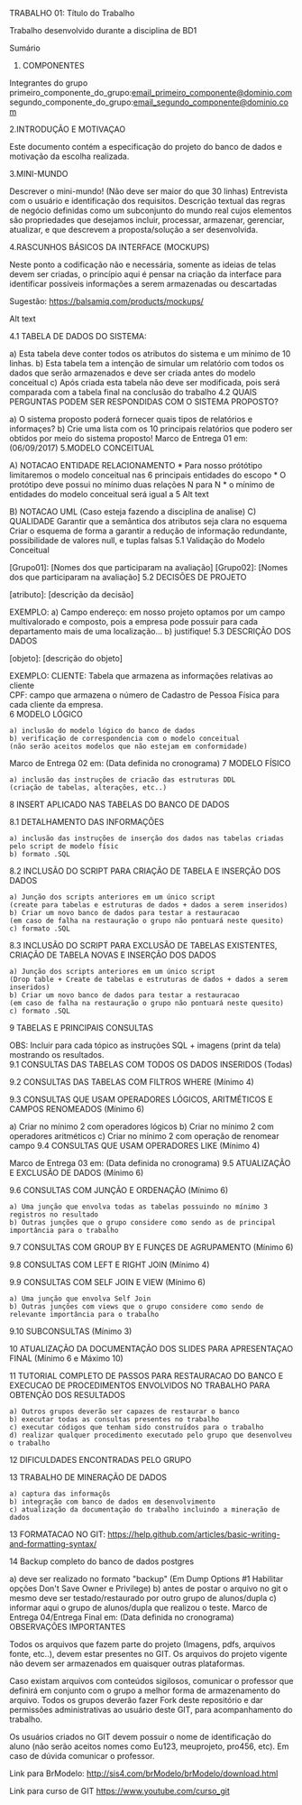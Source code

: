 TRABALHO 01: Título do Trabalho

Trabalho desenvolvido durante a disciplina de BD1

Sumário

1. COMPONENTES

Integrantes do grupo
primeiro_componente_do_grupo:email_primeiro_componente@dominio.com
segundo_componente_do_grupo:email_segundo_componente@dominio.com

2.INTRODUÇÃO E MOTIVAÇAO

Este documento contém a especificação do projeto do banco de dados 
e motivação da escolha realizada. 

3.MINI-MUNDO

Descrever o mini-mundo! (Não deve ser maior do que 30 linhas) 
Entrevista com o usuário e identificação dos requisitos.
Descrição textual das regras de negócio definidas como um subconjunto do mundo real cujos elementos são propriedades que desejamos incluir, processar, armazenar, gerenciar, atualizar, e que descrevem a proposta/solução a ser desenvolvida.

4.RASCUNHOS BÁSICOS DA INTERFACE (MOCKUPS)

Neste ponto a codificação não e necessária, somente as ideias de telas devem ser criadas, o princípio aqui é pensar na criação da interface para identificar possíveis informações a serem armazenadas ou descartadas 

Sugestão: https://balsamiq.com/products/mockups/

Alt text

4.1 TABELA DE DADOS DO SISTEMA:

a) Esta tabela deve conter todos os atributos do sistema e um mínimo de 10 linhas.
b) Esta tabela tem a intenção de simular um relatório com todos os dados que serão armazenados 
e deve ser criada antes do modelo conceitual
c) Após criada esta tabela não deve ser modificada, pois será comparada com a tabela final na conclusão do trabalho
4.2 QUAIS PERGUNTAS PODEM SER RESPONDIDAS COM O SISTEMA PROPOSTO?

a) O sistema proposto poderá fornecer quais tipos de relatórios e informaçes? 
b) Crie uma lista com os 10 principais relatórios que podero ser obtidos por meio do sistema proposto!
Marco de Entrega 01 em: (06/09/2017)
5.MODELO CONCEITUAL

A) NOTACAO ENTIDADE RELACIONAMENTO 
    * Para nosso prótótipo limitaremos o modelo conceitual nas 6 principais entidades do escopo
    * O protótipo deve possui no mínimo duas relações N para N
    * o mínimo de entidades do modelo conceitual será igual a 5
Alt text

B) NOTACAO UML (Caso esteja fazendo a disciplina de analise)
C) QUALIDADE 
    Garantir que a semântica dos atributos seja clara no esquema
    Criar o esquema de forma a garantir a redução de informação redundante, possibilidade de valores null, 
    e tuplas falsas
5.1 Validação do Modelo Conceitual

[Grupo01]: [Nomes dos que participaram na avaliação]
[Grupo02]: [Nomes dos que participaram na avaliação]
5.2 DECISÕES DE PROJETO

[atributo]: [descrição da decisão]

EXEMPLO:
a) Campo endereço: em nosso projeto optamos por um campo multivalorado e composto, pois a empresa 
pode possuir para cada departamento mais de uma localização... 
b) justifique!
5.3 DESCRIÇÃO DOS DADOS

[objeto]: [descrição do objeto]

EXEMPLO:
CLIENTE: Tabela que armazena as informações relativas ao cliente<br>
CPF: campo que armazena o número de Cadastro de Pessoa Física para cada cliente da empresa.<br>
6	MODELO LÓGICO

    a) inclusão do modelo lógico do banco de dados
    b) verificação de correspondencia com o modelo conceitual 
    (não serão aceitos modelos que não estejam em conformidade)
Marco de Entrega 02 em: (Data definida no cronograma)
7	MODELO FÍSICO

    a) inclusão das instruções de criacão das estruturas DDL 
    (criação de tabelas, alterações, etc..)
8	INSERT APLICADO NAS TABELAS DO BANCO DE DADOS

8.1 DETALHAMENTO DAS INFORMAÇÕES

    a) inclusão das instruções de inserção dos dados nas tabelas criadas pelo script de modelo físic
    b) formato .SQL
8.2 INCLUSÃO DO SCRIPT PARA CRIAÇÃO DE TABELA E INSERÇÃO DOS DADOS

    a) Junção dos scripts anteriores em um único script 
    (create para tabelas e estruturas de dados + dados a serem inseridos)
    b) Criar um novo banco de dados para testar a restauracao 
    (em caso de falha na restauração o grupo não pontuará neste quesito)
    c) formato .SQL
8.3 INCLUSÃO DO SCRIPT PARA EXCLUSÃO DE TABELAS EXISTENTES, CRIAÇÃO DE TABELA NOVAS E INSERÇÃO DOS DADOS

    a) Junção dos scripts anteriores em um único script 
    (Drop table + Create de tabelas e estruturas de dados + dados a serem inseridos)
    b) Criar um novo banco de dados para testar a restauracao 
    (em caso de falha na restauração o grupo não pontuará neste quesito)
    c) formato .SQL
9	TABELAS E PRINCIPAIS CONSULTAS

OBS: Incluir para cada tópico as instruções SQL + imagens (print da tela) mostrando os resultados.<br>
9.1	CONSULTAS DAS TABELAS COM TODOS OS DADOS INSERIDOS (Todas) 

9.2	CONSULTAS DAS TABELAS COM FILTROS WHERE (Mínimo 4)

9.3	CONSULTAS QUE USAM OPERADORES LÓGICOS, ARITMÉTICOS E CAMPOS RENOMEADOS (Mínimo 6)

 a) Criar no mínimo 2 com operadores lógicos
 b) Criar no mínimo 2 com operadores aritméticos
 c) Criar no mínimo 2 com operação de renomear campo
9.4	CONSULTAS QUE USAM OPERADORES LIKE (Mínimo 4) 

Marco de Entrega 03 em: (Data definida no cronograma)
9.5	ATUALIZAÇÃO E EXCLUSÃO DE DADOS (Mínimo 6)

9.6	CONSULTAS COM JUNÇÃO E ORDENAÇÃO (Mínimo 6)

    a) Uma junção que envolva todas as tabelas possuindo no mínimo 3 registros no resultado
    b) Outras junções que o grupo considere como sendo as de principal importância para o trabalho
9.7	CONSULTAS COM GROUP BY E FUNÇES DE AGRUPAMENTO (Mínimo 6)

9.8	CONSULTAS COM LEFT E RIGHT JOIN (Mínimo 4)

9.9	CONSULTAS COM SELF JOIN E VIEW (Mínimo 6)

    a) Uma junção que envolva Self Join
    b) Outras junções com views que o grupo considere como sendo de relevante importância para o trabalho
9.10	SUBCONSULTAS (Mínimo 3)

10	ATUALIZAÇÃO DA DOCUMENTAÇÃO DOS SLIDES PARA APRESENTAÇAO FINAL (Mínimo 6 e Máximo 10)

11	TUTORIAL COMPLETO DE PASSOS PARA RESTAURACAO DO BANCO E EXECUCAO DE PROCEDIMENTOS ENVOLVIDOS NO TRABALHO PARA OBTENÇÃO DOS RESULTADOS

    a) Outros grupos deverão ser capazes de restaurar o banco 
    b) executar todas as consultas presentes no trabalho
    c) executar códigos que tenham sido construídos para o trabalho 
    d) realizar qualquer procedimento executado pelo grupo que desenvolveu o trabalho
12 DIFICULDADES ENCONTRADAS PELO GRUPO

13 TRABALHO DE MINERAÇÃO DE DADOS

    a) captura das informaçõs
    b) integração com banco de dados em desenvolvimento
    c) atualização da documentação do trabalho incluindo a mineração de dados
13 FORMATACAO NO GIT: https://help.github.com/articles/basic-writing-and-formatting-syntax/

14 Backup completo do banco de dados postgres

a) deve ser realizado no formato "backup" 
    (Em Dump Options #1 Habilitar opções Don't Save Owner e Privilege)
b) antes de postar o arquivo no git o mesmo deve ser testado/restaurado por outro grupo de alunos/dupla
c) informar aqui o grupo de alunos/dupla que realizou o teste.
Marco de Entrega 04/Entrega Final em: (Data definida no cronograma)
OBSERVAÇÕES IMPORTANTES

Todos os arquivos que fazem parte do projeto (Imagens, pdfs, arquivos fonte, etc..), devem estar presentes no GIT. Os arquivos do projeto vigente não devem ser armazenados em quaisquer outras plataformas.

Caso existam arquivos com conteúdos sigilosos, comunicar o professor que definirá em conjunto com o grupo a melhor forma de armazenamento do arquivo.
Todos os grupos deverão fazer Fork deste repositório e dar permissões administrativas ao usuário deste GIT, para acompanhamento do trabalho.

Os usuários criados no GIT devem possuir o nome de identificação do aluno (não serão aceitos nomes como Eu123, meuprojeto, pro456, etc). Em caso de dúvida comunicar o professor.

Link para BrModelo:
http://sis4.com/brModelo/brModelo/download.html 

Link para curso de GIT
https://www.youtube.com/curso_git
